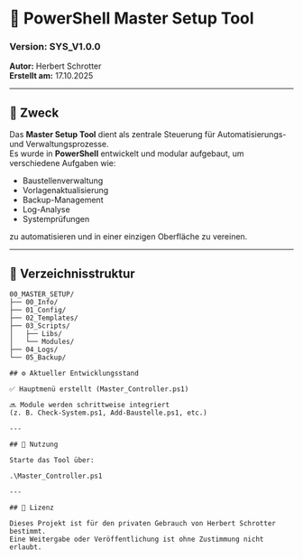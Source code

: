 # 🧭 PowerShell Master Setup Tool

### Version: SYS_V1.0.0  
**Autor:** Herbert Schrotter  
**Erstellt am:** 17.10.2025  

---

## 📘 Zweck
Das **Master Setup Tool** dient als zentrale Steuerung für Automatisierungs- und Verwaltungsprozesse.  
Es wurde in **PowerShell** entwickelt und modular aufgebaut, um verschiedene Aufgaben wie:
- Baustellenverwaltung  
- Vorlagenaktualisierung  
- Backup-Management  
- Log-Analyse  
- Systemprüfungen  

zu automatisieren und in einer einzigen Oberfläche zu vereinen.

---

## 📁 Verzeichnisstruktur
```plaintext
00_MASTER_SETUP/
├── 00_Info/
├── 01_Config/
├── 02_Templates/
├── 03_Scripts/
│   ├── Libs/
│   └── Modules/
├── 04_Logs/
└── 05_Backup/

## ⚙️ Aktueller Entwicklungsstand

✅ Hauptmenü erstellt (Master_Controller.ps1)

🔜 Module werden schrittweise integriert
(z. B. Check-System.ps1, Add-Baustelle.ps1, etc.)

---

## 💾 Nutzung

Starte das Tool über:

.\Master_Controller.ps1

---

## 🧩 Lizenz

Dieses Projekt ist für den privaten Gebrauch von Herbert Schrotter bestimmt.
Eine Weitergabe oder Veröffentlichung ist ohne Zustimmung nicht erlaubt.